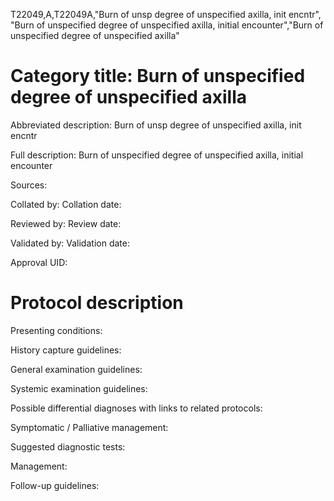 T22049,A,T22049A,"Burn of unsp degree of unspecified axilla, init encntr", "Burn of unspecified degree of unspecified axilla, initial encounter","Burn of unspecified degree of unspecified axilla"
# Category title: Burn of unspecified degree of unspecified axilla

Abbreviated description: Burn of unsp degree of unspecified axilla, init encntr

Full description: Burn of unspecified degree of unspecified axilla, initial encounter

Sources:

Collated by:
Collation date:

Reviewed by:
Review date:

Validated by:
Validation date:

Approval UID:

# Protocol description

Presenting conditions:

History capture guidelines:

General examination guidelines:

Systemic examination guidelines:

Possible differential diagnoses with links to related protocols:

Symptomatic / Palliative management:

Suggested diagnostic tests:

Management:

Follow-up guidelines:
